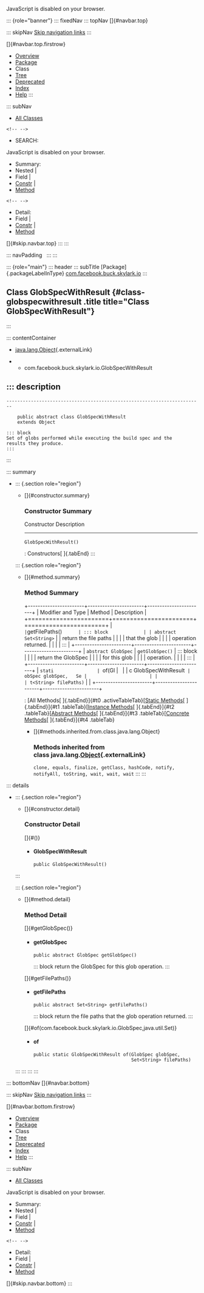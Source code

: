 <div>

JavaScript is disabled on your browser.

</div>

::: {role="banner"}
::: fixedNav
::: topNav
[]{#navbar.top}

::: skipNav
[Skip navigation links](#skip.navbar.top "Skip navigation links")
:::

[]{#navbar.top.firstrow}

-   [Overview](../../../../../index.html)
-   [Package](package-summary.html)
-   Class
-   [Tree](package-tree.html)
-   [Deprecated](../../../../../deprecated-list.html)
-   [Index](../../../../../index-all.html)
-   [Help](../../../../../help-doc.html)
:::

::: subNav
-   [All Classes](../../../../../allclasses.html)

```{=html}
<!-- -->
```
-   SEARCH:

<div>

<div>

JavaScript is disabled on your browser.

</div>

</div>

<div>

-   Summary: 
-   Nested \| 
-   Field \| 
-   [Constr](#constructor.summary) \| 
-   [Method](#method.summary)

```{=html}
<!-- -->
```
-   Detail: 
-   Field \| 
-   [Constr](#constructor.detail) \| 
-   [Method](#method.detail)

</div>

[]{#skip.navbar.top}
:::
:::

::: navPadding
 
:::
:::

::: {role="main"}
::: header
::: subTitle
[Package]{.packageLabelInType} [com.facebook.buck.skylark.io](package-summary.html)
:::

## Class GlobSpecWithResult {#class-globspecwithresult .title title="Class GlobSpecWithResult"}
:::

::: contentContainer
-   [java.lang.Object](http://docs.oracle.com/javase/7/docs/api/java/lang/Object.html?is-external=true "class or interface in java.lang"){.externalLink}

-   -   com.facebook.buck.skylark.io.GlobSpecWithResult

::: description
-   

    ------------------------------------------------------------------------

        public abstract class GlobSpecWithResult
        extends Object

    ::: block
    Set of globs performed while executing the build spec and the
    results they produce.
    :::
:::

::: summary
-   ::: {.section role="region"}
    -   []{#constructor.summary}

        ### Constructor Summary

          Constructor              Description
          ------------------------ -------------
          `GlobSpecWithResult()`    

          : Constructors[ ]{.tabEnd}
    :::

    ::: {.section role="region"}
    -   []{#method.summary}

        ### Method Summary

        +-----------------------+-----------------------+-----------------------+
        | Modifier and Type     | Method                | Description           |
        +=======================+=======================+=======================+
        | `                     | `getFilePaths()`      | ::: block             |
        | abstract Set<String>` |                       | return the file paths |
        |                       |                       | that the glob         |
        |                       |                       | operation returned.   |
        |                       |                       | :::                   |
        +-----------------------+-----------------------+-----------------------+
        | `abstract GlobSpec`   | `getGlobSpec()`       | ::: block             |
        |                       |                       | return the GlobSpec   |
        |                       |                       | for this glob         |
        |                       |                       | operation.            |
        |                       |                       | :::                   |
        +-----------------------+-----------------------+-----------------------+
        | `stati                | `of​(Gl                |                       |
        | c GlobSpecWithResult` | obSpec globSpec,   Se |                       |
        |                       | t<String> filePaths)` |                       |
        +-----------------------+-----------------------+-----------------------+

        : [All Methods[ ]{.tabEnd}]{#t0 .activeTableTab}[[Static
        Methods](javascript:show(1);)[ ]{.tabEnd}]{#t1
        .tableTab}[[Instance
        Methods](javascript:show(2);)[ ]{.tabEnd}]{#t2
        .tableTab}[[Abstract
        Methods](javascript:show(4);)[ ]{.tabEnd}]{#t3
        .tableTab}[[Concrete
        Methods](javascript:show(8);)[ ]{.tabEnd}]{#t4 .tableTab}

        -   []{#methods.inherited.from.class.java.lang.Object}

            ### Methods inherited from class java.lang.[Object](http://docs.oracle.com/javase/7/docs/api/java/lang/Object.html?is-external=true "class or interface in java.lang"){.externalLink}

            `clone, equals, finalize, getClass, hashCode, notify, notifyAll, toString, wait, wait, wait`
    :::
:::

::: details
-   ::: {.section role="region"}
    -   []{#constructor.detail}

        ### Constructor Detail

        []{#<init>()}

        -   #### GlobSpecWithResult

                public GlobSpecWithResult()
    :::

    ::: {.section role="region"}
    -   []{#method.detail}

        ### Method Detail

        []{#getGlobSpec()}

        -   #### getGlobSpec

            ``` methodSignature
            public abstract GlobSpec getGlobSpec()
            ```

            ::: block
            return the GlobSpec for this glob operation.
            :::

        []{#getFilePaths()}

        -   #### getFilePaths

            ``` methodSignature
            public abstract Set<String> getFilePaths()
            ```

            ::: block
            return the file paths that the glob operation returned.
            :::

        []{#of(com.facebook.buck.skylark.io.GlobSpec,java.util.Set)}

        -   #### of

            ``` methodSignature
            public static GlobSpecWithResult of​(GlobSpec globSpec,
                                                Set<String> filePaths)
            ```
    :::
:::
:::
:::

::: bottomNav
[]{#navbar.bottom}

::: skipNav
[Skip navigation links](#skip.navbar.bottom "Skip navigation links")
:::

[]{#navbar.bottom.firstrow}

-   [Overview](../../../../../index.html)
-   [Package](package-summary.html)
-   Class
-   [Tree](package-tree.html)
-   [Deprecated](../../../../../deprecated-list.html)
-   [Index](../../../../../index-all.html)
-   [Help](../../../../../help-doc.html)
:::

::: subNav
-   [All Classes](../../../../../allclasses.html)

<div>

<div>

JavaScript is disabled on your browser.

</div>

</div>

<div>

-   Summary: 
-   Nested \| 
-   Field \| 
-   [Constr](#constructor.summary) \| 
-   [Method](#method.summary)

```{=html}
<!-- -->
```
-   Detail: 
-   Field \| 
-   [Constr](#constructor.detail) \| 
-   [Method](#method.detail)

</div>

[]{#skip.navbar.bottom}
:::
